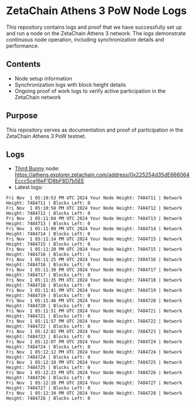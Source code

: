 # ZetaChain Athens 3 PoW Node Logs
This repository contains logs and proof that we have successfully set up and run a node on the ZetaChain Athens 3 network. The logs demonstrate continuous node operation, including synchronization details and performance.

## Contents
- Node setup information
- Synchronization logs with block height details
- Ongoing proof of work logs to verify active participation in the ZetaChain network

## Purpose
This repository serves as documentation and proof of participation in the ZetaChain Athens 3 PoW testnet.

## Logs

- [Third Bunny](https://thirdbunny.xyz/) node: https://athens.explorer.zetachain.com/address/0x225254d35dE666064Eccc5ce16eF1D8bF8D7b5EE
- Latest logs:
```
Fri Nov  1 05:10:53 PM UTC 2024 Your Node Height: 7484711 | Network Height: 7484711 | Blocks Left: 0
Fri Nov  1 05:10:58 PM UTC 2024 Your Node Height: 7484712 | Network Height: 7484712 | Blocks Left: 0
Fri Nov  1 05:11:04 PM UTC 2024 Your Node Height: 7484713 | Network Height: 7484713 | Blocks Left: 0
Fri Nov  1 05:11:09 PM UTC 2024 Your Node Height: 7484714 | Network Height: 7484714 | Blocks Left: 0
Fri Nov  1 05:11:14 PM UTC 2024 Your Node Height: 7484715 | Network Height: 7484715 | Blocks Left: 0
Fri Nov  1 05:11:20 PM UTC 2024 Your Node Height: 7484715 | Network Height: 7484716 | Blocks Left: 1
Fri Nov  1 05:11:25 PM UTC 2024 Your Node Height: 7484716 | Network Height: 7484716 | Blocks Left: 0
Fri Nov  1 05:11:30 PM UTC 2024 Your Node Height: 7484717 | Network Height: 7484717 | Blocks Left: 0
Fri Nov  1 05:11:35 PM UTC 2024 Your Node Height: 7484718 | Network Height: 7484718 | Blocks Left: 0
Fri Nov  1 05:11:41 PM UTC 2024 Your Node Height: 7484719 | Network Height: 7484719 | Blocks Left: 0
Fri Nov  1 05:11:46 PM UTC 2024 Your Node Height: 7484720 | Network Height: 7484720 | Blocks Left: 0
Fri Nov  1 05:11:51 PM UTC 2024 Your Node Height: 7484721 | Network Height: 7484721 | Blocks Left: 0
Fri Nov  1 05:11:57 PM UTC 2024 Your Node Height: 7484722 | Network Height: 7484722 | Blocks Left: 0
Fri Nov  1 05:12:02 PM UTC 2024 Your Node Height: 7484723 | Network Height: 7484723 | Blocks Left: 0
Fri Nov  1 05:12:07 PM UTC 2024 Your Node Height: 7484724 | Network Height: 7484724 | Blocks Left: 0
Fri Nov  1 05:12:12 PM UTC 2024 Your Node Height: 7484724 | Network Height: 7484724 | Blocks Left: 0
Fri Nov  1 05:12:18 PM UTC 2024 Your Node Height: 7484725 | Network Height: 7484725 | Blocks Left: 0
Fri Nov  1 05:12:23 PM UTC 2024 Your Node Height: 7484726 | Network Height: 7484726 | Blocks Left: 0
Fri Nov  1 05:12:28 PM UTC 2024 Your Node Height: 7484727 | Network Height: 7484727 | Blocks Left: 0
Fri Nov  1 05:12:34 PM UTC 2024 Your Node Height: 7484728 | Network Height: 7484728 | Blocks Left: 0
```
